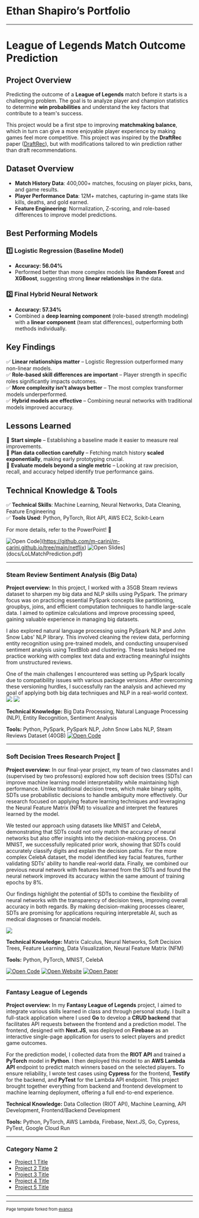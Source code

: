 # Ethan Shapiro’s Portfolio

---

# League of Legends Match Outcome Prediction  

## **Project Overview**  
Predicting the outcome of a **League of Legends** match before it starts is a challenging problem. The goal is to analyze player and champion statistics to determine **win probabilities** and understand the key factors that contribute to a team's success.  

This project would be a first stpe to improving **matchmaking balance**, which in turn can give a more enjoyable player experience by making games feel more competitive. This project was inspired by the **DraftRec** paper ([DraftRec](https://arxiv.org/pdf/2204.12750)), but with modifications tailored to win prediction rather than draft recommendations.

## **Dataset Overview**  
- **Match History Data**: 400,000+ matches, focusing on player picks, bans, and game results.  
- **Player Performance Data**: 12M+ matches, capturing in-game stats like kills, deaths, and gold earned.  
- **Feature Engineering**: Normalization, Z-scoring, and role-based differences to improve model predictions.  

## **Best Performing Models**  
### **1️⃣ Logistic Regression (Baseline Model)**  
- **Accuracy: 56.04%**  
- Performed better than more complex models like **Random Forest** and **XGBoost**, suggesting strong **linear relationships** in the data.  

### **2️⃣ Final Hybrid Neural Network**  
- **Accuracy: 57.34%**  
- Combined a **deep learning component** (role-based strength modeling) with a **linear component** (team stat differences), outperforming both methods individually.  

## **Key Findings**  
✅ **Linear relationships matter** – Logistic Regression outperformed many non-linear models.  
✅ **Role-based skill differences are important** – Player strength in specific roles significantly impacts outcomes.  
✅ **More complexity isn't always better** – The most complex transformer models underperformed.  
✅ **Hybrid models are effective** – Combining neural networks with traditional models improved accuracy.  

## **Lessons Learned**  
🔹 **Start simple** – Establishing a baseline made it easier to measure real improvements.  
🔹 **Plan data collection carefully** – Fetching match history **scaled exponentially**, making early prototyping crucial.  
🔹 **Evaluate models beyond a single metric** – Looking at raw precision, recall, and accuracy helped identify true performance gains.  

## **Technical Knowledge & Tools**  
✅ **Technical Skills**: Machine Learning, Neural Networks, Data Cleaning, Feature Engineering  
✅ **Tools Used**: Python, PyTorch, Riot API, AWS EC2, Scikit-Learn  

For more details, refer to the PowerPoint! 🚀  


![Open Code](https://img.shields.io/badge/Jupyter-Open_Files-red?logo=Jupyter)](https://github.com/m-carini/m-carini.github.io/tree/main/netflix)
![Open Slides](https://img.shields.io/badge/PPT-View_Slides-red?logo=microsoftpowerpoint)](docs/LoLMatchPrediction.pdf)

---
### Steam Review Sentiment Analysis (Big Data)
**Project overview:** In this project, I worked with a 35GB Steam reviews dataset to sharpen my big data and NLP skills using PySpark. The primary focus was on practicing essential PySpark concepts like partitioning, groupbys, joins, and efficient computation techniques to handle large-scale data. I aimed to optimize calculations and improve processing speed, gaining valuable experience in managing big datasets.

I also explored natural language processing using PySpark NLP and John Snow Labs' NLP library. This involved cleaning the review data, performing entity recognition using pre-trained models, and conducting unsupervised sentiment analysis using TextBlob and clustering. These tasks helped me practice working with complex text data and extracting meaningful insights from unstructured reviews.

One of the main challenges I encountered was setting up PySpark locally due to compatibility issues with various package versions. After overcoming these versioning hurdles, I successfully ran the analysis and achieved my goal of applying both big data techniques and NLP in a real-world context. 
<img src="images/Steam_Pos_Word_Cloud.png?raw=true"/>
<img src="images/Steam_Reviews_Hist.png?raw=true"/>

**Technical Knowledge:** Big Data Processing, Natural Language Processing (NLP), Entity Recognition, Sentiment Analysis

**Tools:** Python, PySpark, PySpark NLP, John Snow Labs NLP, Steam Reviews Dataset (40GB)
[![Open Code](https://img.shields.io/badge/Jupyter-Open_Files-red?logo=github)](https://github.com/Ethan-Shapiro/SteamReviewSentiment)

---

### Soft Decision Trees Research Project 🌳

**Project overview:** In our final-year project, my team of two classmates and I (supervised by two professors) explored how soft decision trees (SDTs) can improve machine learning model interpretability while maintaining high performance. Unlike traditional decision trees, which make binary splits, SDTs use probabilistic decisions to handle ambiguity more effectively. Our research focused on applying feature learning techniques and leveraging the Neural Feature Matrix (NFM) to visualize and interpret the features learned by the model.

We tested our approach using datasets like MNIST and CelebA, demonstrating that SDTs could not only match the accuracy of neural networks but also offer insights into the decision-making process. On MNIST, we successfully replicated prior work, showing that SDTs could accurately classify digits and explain the decision paths. For the more complex CelebA dataset, the model identified key facial features, further validating SDTs' ability to handle real-world data. Finally, we combined our previous neural network with features learned from the SDTs and found the neural network improved its accuracy within the same amount of training epochs by 8%.

Our findings highlight the potential of SDTs to combine the flexibility of neural networks with the transparency of decision trees, improving overall accuracy in both regards. By making decision-making processes clearer, SDTs are promising for applications requiring interpretable AI, such as medical diagnoses or financial models. 

<img src="images/SDT_Example.png?raw=true"/>

**Technical Knowledge:** Matrix Calculus, Neural Networks, Soft Decision Trees, Feature Learning, Data Visualization, Neural Feature Matrix (NFM)

**Tools:** Python, PyTorch, MNIST, CelebA

[![Open Code](https://img.shields.io/badge/Jupyter-Open_Files-red?logo=github)](https://github.com/Ethan-Shapiro/Soft-Decision-Tree-Feature-Learning)
[![Open Website](https://img.shields.io/badge/Website-Open_Link-green)](https://ethan-shapiro.github.io/Soft-Decision-Tree-Feature-Learning/)
[![Open Paper](https://img.shields.io/badge/Research_Paper-View_Paper-2138EB?logo=googledrive)](https://drive.google.com/file/d/1JX0qreDo9ni1c6ET5OXIEipF0WAP-Xel/view)

---

### Fantasy League of Legends
**Project overview:** In my **Fantasy League of Legends** project, I aimed to integrate various skills learned in class and through personal study. I built a full-stack application where I used **Go** to develop a **CRUD backend** that facilitates API requests between the frontend and a prediction model. The frontend, designed with **Next.JS**, was deployed on **Firebase** as an interactive single-page application for users to select players and predict game outcomes.

For the prediction model, I collected data from the **RIOT API** and trained a **PyTorch** model in **Python**. I then deployed this model to an **AWS Lambda API** endpoint to predict match winners based on the selected players. To ensure reliability, I wrote test cases using **Cypress** for the frontend, **Testify** for the backend, and **PyTest** for the Lambda API endpoint. This project brought together everything from backend and frontend development to machine learning deployment, offering a full end-to-end experience.

**Technical Knowledge:** Data Collection (RIOT API), Machine Learning, API Development, Frontend/Backend Development

**Tools:** Python, PyTorch, AWS Lambda, Firebase, Next.JS, Go, Cypress, PyTest, Google Cloud Run

---

### Category Name 2

- [Project 1 Title](http://example.com/)
- [Project 2 Title](http://example.com/)
- [Project 3 Title](http://example.com/)
- [Project 4 Title](http://example.com/)
- [Project 5 Title](http://example.com/)

---




---
<p style="font-size:11px">Page template forked from <a href="https://github.com/evanca/quick-portfolio">evanca</a></p>
<!-- Remove above link if you don't want to attibute -->
